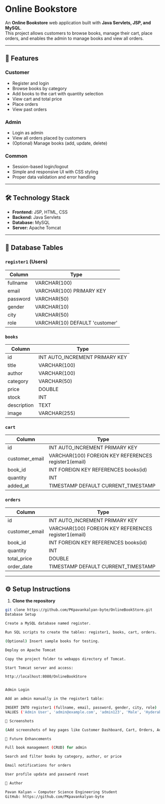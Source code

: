 # Online Bookstore

An **Online Bookstore** web application built with **Java Servlets, JSP, and MySQL**.  
This project allows customers to browse books, manage their cart, place orders, and enables the admin to manage books and view all orders.

---

## 🚀 Features

### Customer
- Register and login  
- Browse books by category  
- Add books to the cart with quantity selection  
- View cart and total price  
- Place orders  
- View past orders  

### Admin
- Login as admin  
- View all orders placed by customers  
- (Optional) Manage books (add, update, delete)  

### Common
- Session-based login/logout  
- Simple and responsive UI with CSS styling  
- Proper data validation and error handling  

---

## 🛠 Technology Stack
- **Frontend:** JSP, HTML, CSS  
- **Backend:** Java Servlets  
- **Database:** MySQL  
- **Server:** Apache Tomcat  

---

## 💾 Database Tables

### `register1` (Users)
| Column   | Type |
|----------|------|
| fullname | VARCHAR(100) |
| email    | VARCHAR(100) PRIMARY KEY |
| password | VARCHAR(50) |
| gender   | VARCHAR(10) |
| city     | VARCHAR(50) |
| role     | VARCHAR(10) DEFAULT 'customer' |

### `books`
| Column      | Type |
|-------------|------|
| id          | INT AUTO_INCREMENT PRIMARY KEY |
| title       | VARCHAR(100) |
| author      | VARCHAR(100) |
| category    | VARCHAR(50) |
| price       | DOUBLE |
| stock       | INT |
| description | TEXT |
| image       | VARCHAR(255) |

### `cart`
| Column          | Type |
|-----------------|------|
| id              | INT AUTO_INCREMENT PRIMARY KEY |
| customer_email  | VARCHAR(100) FOREIGN KEY REFERENCES register1(email) |
| book_id         | INT FOREIGN KEY REFERENCES books(id) |
| quantity        | INT |
| added_at        | TIMESTAMP DEFAULT CURRENT_TIMESTAMP |

### `orders`
| Column          | Type |
|-----------------|------|
| id              | INT AUTO_INCREMENT PRIMARY KEY |
| customer_email  | VARCHAR(100) FOREIGN KEY REFERENCES register1(email) |
| book_id         | INT FOREIGN KEY REFERENCES books(id) |
| quantity        | INT |
| total_price     | DOUBLE |
| order_date      | TIMESTAMP DEFAULT CURRENT_TIMESTAMP |

---

## ⚙️ Setup Instructions

1. **Clone the repository**
```bash
git clone https://github.com/PKpavankalyan-byte/OnlineBookStore.git
Database Setup

Create a MySQL database named register.

Run SQL scripts to create the tables: register1, books, cart, orders.

(Optional) Insert sample books for testing.

Deploy on Apache Tomcat

Copy the project folder to webapps directory of Tomcat.

Start Tomcat server and access:

http://localhost:8080/OnlineBookStore


Admin Login

Add an admin manually in the register1 table:

INSERT INTO register1 (fullname, email, password, gender, city, role)
VALUES ('Admin User', 'admin@example.com', 'admin123', 'Male', 'Hyderabad', 'admin');

🎨 Screenshots

(Add screenshots of key pages like Customer Dashboard, Cart, Orders, Admin Dashboard here)

📝 Future Enhancements

Full book management (CRUD) for admin

Search and filter books by category, author, or price

Email notifications for orders

User profile update and password reset

📌 Author

Pavan Kalyan – Computer Science Engineering Student
GitHub: https://github.com/PKpavankalyan-byte



